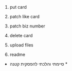 1. put card
2. patch like card
3. patch biz number
4. delete card

5. upload files
6. readme



 
 * סיימתי והלכתי להפסקית קטנה *